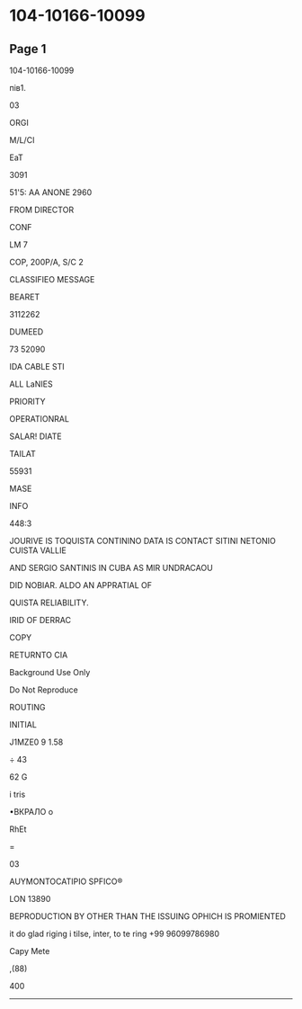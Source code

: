 # 104-10166-10099

## Page 1

104-10166-10099

пів1.

03

ORGI

M/L/CI

EaT

3091

51'5: AA ANONE 2960

FROM DIRECTOR

CONF

LM 7

COP, 200P/A, S/C 2

CLASSIFIEO MESSAGE

BEARET

3112262

DUMEED

73 52090

IDA CABLE STI

ALL LaNIES

PRIORITY

OPERATIONRAL

SALAR! DIATE

TAILAT

55931

MASE

INFO

448:3

JOURIVE IS TOQUISTA CONTININO DATA IS CONTACT SITINI NETONIO CUISTA VALLIE

AND SERGIO SANTINIS IN CUBA AS MIR UNDRACAOU

DID NOBIAR. ALDO AN APPRATIAL OF

QUISTA RELIABILITY.

IRID OF DERRAC

COPY

RETURNTO CIA

Background Use Only

Do Not Reproduce

ROUTING

INITIAL

J1MZE0 9 1.58

÷ 43

62 G

i tris

•ВКРАЛО о

RhEt

=

03

AUYMONTOCATIPIO SPFICO®

LON 13890

BEPRODUCTION BY OTHER THAN THE ISSUING OPHICH IS PROMIENTED

it do glad riging i tilse, inter, to te ring +99 96099786980

Capy Mete

,(88)

400

---

